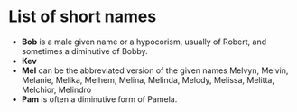 # List of short names

- __Bob__ is a male given name or a hypocorism, usually of Robert, and sometimes a diminutive of Bobby.
- __Kev__
- __Mel__ can be the abbreviated version of the given names Melvyn, Melvin, Melanie, Melika, Melhem, Melina, Melinda, Melody, Melissa, Melitta, Melchior, Melindro
- __Pam__ is often a diminutive form of Pamela. 
